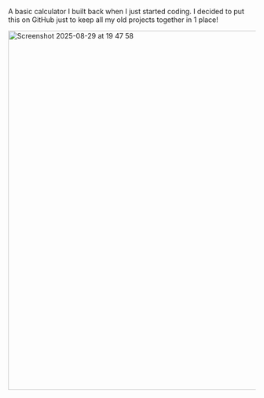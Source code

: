 A basic calculator I built back when I just started coding. I decided to put this on GitHub just to keep all my old projects together in 1 place!

<img width="511" height="731" align="center" alt="Screenshot 2025-08-29 at 19 47 58" src="https://github.com/user-attachments/assets/e15193d8-e69a-4240-ba99-36152d7703bd" />
